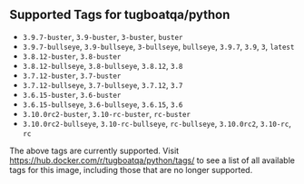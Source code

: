 ## Supported Tags for tugboatqa/python

* `3.9.7-buster`, `3.9-buster`, `3-buster`, `buster`
* `3.9.7-bullseye`, `3.9-bullseye`, `3-bullseye`, `bullseye`, `3.9.7`, `3.9`, `3`, `latest`
* `3.8.12-buster`, `3.8-buster`
* `3.8.12-bullseye`, `3.8-bullseye`, `3.8.12`, `3.8`
* `3.7.12-buster`, `3.7-buster`
* `3.7.12-bullseye`, `3.7-bullseye`, `3.7.12`, `3.7`
* `3.6.15-buster`, `3.6-buster`
* `3.6.15-bullseye`, `3.6-bullseye`, `3.6.15`, `3.6`
* `3.10.0rc2-buster`, `3.10-rc-buster`, `rc-buster`
* `3.10.0rc2-bullseye`, `3.10-rc-bullseye`, `rc-bullseye`, `3.10.0rc2`, `3.10-rc`, `rc`

The above tags are currently supported. Visit https://hub.docker.com/r/tugboatqa/python/tags/ to see a list of all available tags for this image, including those that are no longer supported.
